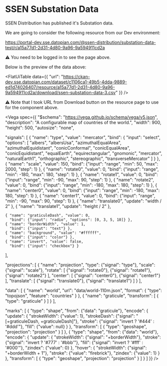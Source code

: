 # SSEN Substation Data

SSEN Distribution has published it's Substation data.

We are going to consider the following resource from our Dev environment:

https://portal-dev.sse.datopian.com/@ssen-distribution/substation-data-test/r/a15a77d1-2d31-4d80-9a96-9a594911cd2a

⚠️ You need to be logged in to see the page above.

Below is the preview of the data above:

<FlatUiTable
  data={{
    "url": "https://ckan-dev.sse.datopian.com/dataset/c1106ca1-49b5-4dda-9889-ed1d74026407/resource/a15a77d1-2d31-4d80-9a96-9a594911cd2a/download/ssen-substation-data-3.csv"
  }}
 />

⚠️ Note that I took URL from Download button on the resource page to use for the component above.

<Vega spec={{
  "$schema": "https://vega.github.io/schema/vega/v5.json",
  "description": "A configurable map of countries of the world.",
  "width": 900,
  "height": 500,
  "autosize": "none",

  "signals": [
    {
      "name": "type",
      "value": "mercator",
      "bind": {
        "input": "select",
        "options": [
          "albers",
          "albersUsa",
          "azimuthalEqualArea",
          "azimuthalEquidistant",
          "conicConformal",
          "conicEqualArea",
          "conicEquidistant",
          "equalEarth",
          "equirectangular",
          "gnomonic",
          "mercator",
          "naturalEarth1",
          "orthographic",
          "stereographic",
          "transverseMercator"
        ]
      }
    },
    { "name": "scale", "value": 150,
      "bind": {"input": "range", "min": 50, "max": 2000, "step": 1} },
    { "name": "rotate0", "value": 0,
      "bind": {"input": "range", "min": -180, "max": 180, "step": 1} },
    { "name": "rotate1", "value": 0,
      "bind": {"input": "range", "min": -90, "max": 90, "step": 1} },
    { "name": "rotate2", "value": 0,
      "bind": {"input": "range", "min": -180, "max": 180, "step": 1} },
    { "name": "center0", "value": 0,
      "bind": {"input": "range", "min": -180, "max": 180, "step": 1} },
    { "name": "center1", "value": 0,
      "bind": {"input": "range", "min": -90, "max": 90, "step": 1} },
    { "name": "translate0", "update": "width / 2" },
    { "name": "translate1", "update": "height / 2" },

    { "name": "graticuleDash", "value": 0,
      "bind": {"input": "radio", "options": [0, 3, 5, 10]} },
    { "name": "borderWidth", "value": 1,
      "bind": {"input": "text"} },
    { "name": "background", "value": "#ffffff",
      "bind": {"input": "color"} },
    { "name": "invert", "value": false,
      "bind": {"input": "checkbox"} }
  ],

  "projections": [
    {
      "name": "projection",
      "type": {"signal": "type"},
      "scale": {"signal": "scale"},
      "rotate": [
        {"signal": "rotate0"},
        {"signal": "rotate1"},
        {"signal": "rotate2"}
      ],
      "center": [
        {"signal": "center0"},
        {"signal": "center1"}
      ],
      "translate": [
        {"signal": "translate0"},
        {"signal": "translate1"}
      ]
    }
  ],

  "data": [
    {
      "name": "world",
      "url": "data/world-110m.json",
      "format": {
        "type": "topojson",
        "feature": "countries"
      }
    },
    {
      "name": "graticule",
      "transform": [
        { "type": "graticule" }
      ]
    }
  ],

  "marks": [
    {
      "type": "shape",
      "from": {"data": "graticule"},
      "encode": {
        "update": {
          "strokeWidth": {"value": 1},
          "strokeDash": {"signal": "[+graticuleDash, +graticuleDash]"},
          "stroke": {"signal": "invert ? '#444' : '#ddd'"},
          "fill": {"value": null}
        }
      },
      "transform": [
        { "type": "geoshape", "projection": "projection" }
      ]
    },
    {
      "type": "shape",
      "from": {"data": "world"},
      "encode": {
        "update": {
          "strokeWidth": {"signal": "+borderWidth"},
          "stroke": {"signal": "invert ? '#777' : '#bbb'"},
          "fill": {"signal": "invert ? '#fff' : '#000'"},
          "zindex": {"value": 0}
        },
        "hover": {
          "strokeWidth": {"signal": "+borderWidth + 1"},
          "stroke": {"value": "firebrick"},
          "zindex": {"value": 1}
        }
      },
      "transform": [
        { "type": "geoshape", "projection": "projection" }
      ]
    }
  ]
  }}
/>
